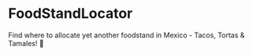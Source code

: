 # FoodStandLocator
Find where to allocate yet another foodstand in Mexico - Tacos, Tortas &amp; Tamales! 🌮
